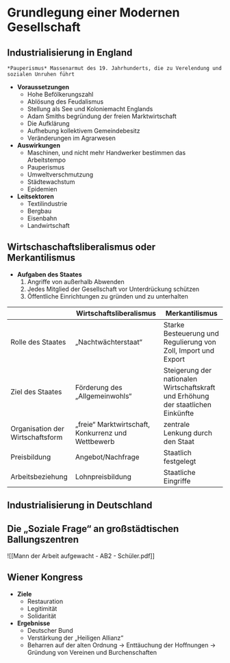 # Grundlegung einer Modernen Gesellschaft
## Industrialisierung in England
~~~ad-important
*Pauperismus* Massenarmut des 19. Jahrhunderts, die zu Verelendung und sozialen Unruhen führt
~~~
- __Voraussetzungen__
	- Hohe Befölkerungszahl
	- Ablösung des Feudalismus
	- Stellung als See und Koloniemacht Englands
	- Adam Smiths begründung der freien Marktwirtschaft
	- Die Aufklärung
	- Aufhebung kollektivem Gemeindebesitz
	- Veränderungen im Agrarwesen
- __Auswirkungen__
	- Maschinen, und nicht mehr Handwerker bestimmen das Arbeitstempo
	- Pauperismus
	- Umweltverschmutzung
	- Städtewachstum
	- Epidemien
- __Leitsektoren__
	- Textilindustrie
	- Bergbau
	- Eisenbahn
	- Landwirtschaft
## Wirtschaschaftsliberalismus oder Merkantilismus
- __Aufgaben des Staates__
	1. Angriffe von außerhalb Abwenden
	2. Jedes Mitglied der Gesellschaft vor Unterdrückung schützen
	3. Öffentliche Einrichtungen zu gründen und zu unterhalten

| |Wirtschaftsliberalismus|Merkantilismus|
|-|-|-|
|Rolle des Staates|„Nachtwächterstaat“|Starke Besteuerung und Regulierung von Zoll, Import und Export|
|Ziel des Staates|Förderung des „Allgemeinwohls“|Steigerung der nationalen Wirtschaftskraft und Erhöhung der staatlichen Einkünfte|
|Organisation der Wirtschaftsform|„freie“ Marktwirtschaft, Konkurrenz und Wettbewerb|zentrale Lenkung durch den Staat|
|Preisbildung|Angebot/Nachfrage|Staatlich festgelegt|
|Arbeitsbeziehung|Lohnpreisbildung|Staatliche Eingriffe|
## Industrialisierung in Deutschland

## Die „Soziale Frage“ an großstädtischen Ballungszentren
![[Mann der Arbeit aufgewacht - AB2 - Schüler.pdf]]
## Wiener Kongress
- **Ziele**
	- Restauration
	- Legitimität
	- Solidarität
- **Ergebnisse**
	- Deutscher Bund
	- Verstärkung der „Heiligen Allianz“
	- Beharren auf der alten Ordnung → Enttäuchung der Hoffnungen → Gründung von Vereinen und Burchenschaften
